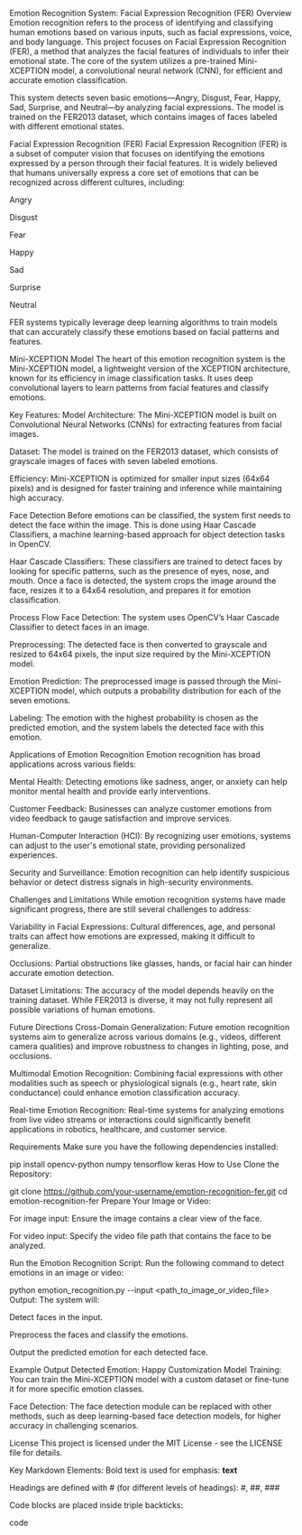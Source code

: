 Emotion Recognition System: Facial Expression Recognition (FER)
Overview
Emotion recognition refers to the process of identifying and classifying human emotions based on various inputs, such as facial expressions, voice, and body language. This project focuses on Facial Expression Recognition (FER), a method that analyzes the facial features of individuals to infer their emotional state. The core of the system utilizes a pre-trained Mini-XCEPTION model, a convolutional neural network (CNN), for efficient and accurate emotion classification.

This system detects seven basic emotions—Angry, Disgust, Fear, Happy, Sad, Surprise, and Neutral—by analyzing facial expressions. The model is trained on the FER2013 dataset, which contains images of faces labeled with different emotional states.

Facial Expression Recognition (FER)
Facial Expression Recognition (FER) is a subset of computer vision that focuses on identifying the emotions expressed by a person through their facial features. It is widely believed that humans universally express a core set of emotions that can be recognized across different cultures, including:

Angry

Disgust

Fear

Happy

Sad

Surprise

Neutral

FER systems typically leverage deep learning algorithms to train models that can accurately classify these emotions based on facial patterns and features.

Mini-XCEPTION Model
The heart of this emotion recognition system is the Mini-XCEPTION model, a lightweight version of the XCEPTION architecture, known for its efficiency in image classification tasks. It uses deep convolutional layers to learn patterns from facial features and classify emotions.

Key Features:
Model Architecture: The Mini-XCEPTION model is built on Convolutional Neural Networks (CNNs) for extracting features from facial images.

Dataset: The model is trained on the FER2013 dataset, which consists of grayscale images of faces with seven labeled emotions.

Efficiency: Mini-XCEPTION is optimized for smaller input sizes (64x64 pixels) and is designed for faster training and inference while maintaining high accuracy.

Face Detection
Before emotions can be classified, the system first needs to detect the face within the image. This is done using Haar Cascade Classifiers, a machine learning-based approach for object detection tasks in OpenCV.

Haar Cascade Classifiers: These classifiers are trained to detect faces by looking for specific patterns, such as the presence of eyes, nose, and mouth. Once a face is detected, the system crops the image around the face, resizes it to a 64x64 resolution, and prepares it for emotion classification.

Process Flow
Face Detection: The system uses OpenCV’s Haar Cascade Classifier to detect faces in an image.

Preprocessing: The detected face is then converted to grayscale and resized to 64x64 pixels, the input size required by the Mini-XCEPTION model.

Emotion Prediction: The preprocessed image is passed through the Mini-XCEPTION model, which outputs a probability distribution for each of the seven emotions.

Labeling: The emotion with the highest probability is chosen as the predicted emotion, and the system labels the detected face with this emotion.

Applications of Emotion Recognition
Emotion recognition has broad applications across various fields:

Mental Health: Detecting emotions like sadness, anger, or anxiety can help monitor mental health and provide early interventions.

Customer Feedback: Businesses can analyze customer emotions from video feedback to gauge satisfaction and improve services.

Human-Computer Interaction (HCI): By recognizing user emotions, systems can adjust to the user's emotional state, providing personalized experiences.

Security and Surveillance: Emotion recognition can help identify suspicious behavior or detect distress signals in high-security environments.

Challenges and Limitations
While emotion recognition systems have made significant progress, there are still several challenges to address:

Variability in Facial Expressions: Cultural differences, age, and personal traits can affect how emotions are expressed, making it difficult to generalize.

Occlusions: Partial obstructions like glasses, hands, or facial hair can hinder accurate emotion detection.

Dataset Limitations: The accuracy of the model depends heavily on the training dataset. While FER2013 is diverse, it may not fully represent all possible variations of human emotions.

Future Directions
Cross-Domain Generalization: Future emotion recognition systems aim to generalize across various domains (e.g., videos, different camera qualities) and improve robustness to changes in lighting, pose, and occlusions.

Multimodal Emotion Recognition: Combining facial expressions with other modalities such as speech or physiological signals (e.g., heart rate, skin conductance) could enhance emotion classification accuracy.

Real-time Emotion Recognition: Real-time systems for analyzing emotions from live video streams or interactions could significantly benefit applications in robotics, healthcare, and customer service.

Requirements
Make sure you have the following dependencies installed:

pip install opencv-python numpy tensorflow keras
How to Use
Clone the Repository:

git clone https://github.com/your-username/emotion-recognition-fer.git
cd emotion-recognition-fer
Prepare Your Image or Video:

For image input: Ensure the image contains a clear view of the face.

For video input: Specify the video file path that contains the face to be analyzed.

Run the Emotion Recognition Script:
Run the following command to detect emotions in an image or video:

python emotion_recognition.py --input <path_to_image_or_video_file>
Output:
The system will:

Detect faces in the input.

Preprocess the faces and classify the emotions.

Output the predicted emotion for each detected face.

Example Output
Detected Emotion: Happy
Customization
Model Training: You can train the Mini-XCEPTION model with a custom dataset or fine-tune it for more specific emotion classes.

Face Detection: The face detection module can be replaced with other methods, such as deep learning-based face detection models, for higher accuracy in challenging scenarios.

License
This project is licensed under the MIT License - see the LICENSE file for details.

Key Markdown Elements:
Bold text is used for emphasis: **text**

Headings are defined with # (for different levels of headings): #, ##, ###

Code blocks are placed inside triple backticks:

code
